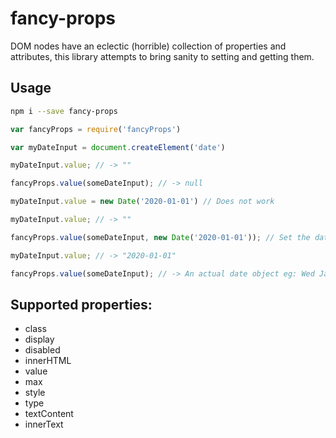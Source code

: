 # fancy-props

DOM nodes have an eclectic (horrible) collection of properties and attributes, this library attempts to bring sanity to setting and getting them.

## Usage

```sh
npm i --save fancy-props
```

```js
var fancyProps = require('fancyProps')

var myDateInput = document.createElement('date')

myDateInput.value; // -> ""

fancyProps.value(someDateInput); // -> null

myDateInput.value = new Date('2020-01-01') // Does not work

myDateInput.value; // -> ""

fancyProps.value(someDateInput, new Date('2020-01-01')); // Set the date

myDateInput.value; // -> "2020-01-01"

fancyProps.value(someDateInput); // -> An actual date object eg: Wed Jan 01 2020 10:00:00 ... etc
```

## Supported properties: 

 - class
 - display
 - disabled
 - innerHTML
 - value
 - max
 - style
 - type
 - textContent
 - innerText